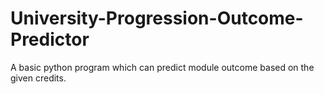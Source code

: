 # University-Progression-Outcome-Predictor

A basic python program which can predict module outcome based on the given credits.